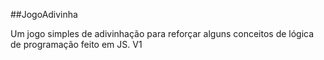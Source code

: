##JogoAdivinha

Um jogo simples de adivinhação para reforçar alguns conceitos de lógica de programação feito em JS. V1
